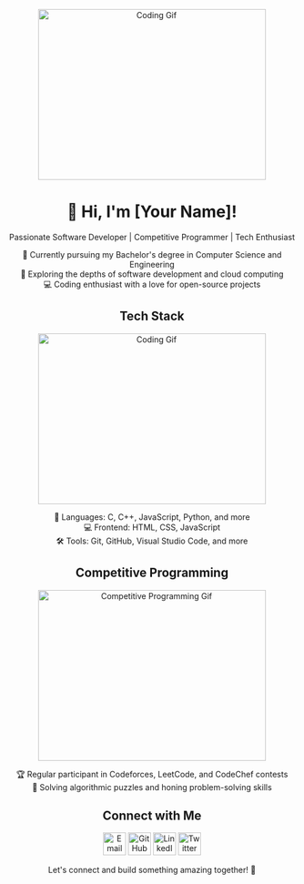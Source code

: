 <!-- Banner -->
<p align="center">
  <img src="https://media.giphy.com/media/xT9IgzoKnwFNmISR8I/giphy.gif" alt="Coding Gif" width="400" height="300">
</p>

<!-- Introduction -->
<h1 align="center">👋 Hi, I'm [Your Name]!</h1>
<p align="center">Passionate Software Developer | Competitive Programmer | Tech Enthusiast</p>

<!-- Bio -->
<p align="center">
  🚀 Currently pursuing my Bachelor's degree in Computer Science and Engineering<br>
  🌱 Exploring the depths of software development and cloud computing<br>
  💻 Coding enthusiast with a love for open-source projects<br>
</p>

<!-- Tech Stack -->
<h2 align="center">Tech Stack</h2>
<p align="center">
  <img src="https://media.giphy.com/media/l2Je66zG6mAAZxgqI/giphy.gif" alt="Coding Gif" width="400" height="300">
</p>
<p align="center">
  🚀 Languages: C, C++, JavaScript, Python, and more<br>
  💻 Frontend: HTML, CSS, JavaScript<br>
  🛠️ Tools: Git, GitHub, Visual Studio Code, and more<br>
</p>

<!-- Competitive Programming -->
<h2 align="center">Competitive Programming</h2>
<p align="center">
  <img src="https://media.giphy.com/media/J5B1YB89rmjOEtj0ql/giphy.gif" alt="Competitive Programming Gif" width="400" height="300">
</p>
<p align="center">
  🏆 Regular participant in Codeforces, LeetCode, and CodeChef contests<br>
  🧠 Solving algorithmic puzzles and honing problem-solving skills<br>
</p>

<!-- Connect with me -->
<h2 align="center">Connect with Me</h2>
<p align="center">
  <a href="mailto:your-email@example.com"><img src="https://media.giphy.com/media/mCRJDo24UvJMA/giphy.gif" alt="Email" width="40" height="40"></a>
  <a href="https://github.com/yourusername"><img src="https://media.giphy.com/media/KzJkzjggfGN5Py6nkT/giphy.gif" alt="GitHub" width="40" height="40"></a>
  <a href="https://www.linkedin.com/in/yourusername"><img src="https://media.giphy.com/media/LnQjpWaON8nhr21vNW/giphy.gif" alt="LinkedIn" width="40" height="40"></a>
  <a href="https://twitter.com/yourusername"><img src="https://media.giphy.com/media/4Z8bJTCxRzpua/giphy.gif" alt="Twitter" width="40" height="40"></a>
</p>

<!-- Footer -->
<p align="center">
  Let's connect and build something amazing together! 🌟
</p>
